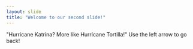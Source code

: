 ```yaml
---
layout: slide
title: "Welcome to our second slide!"
---
```

"Hurricane Katrina? More like Hurricane Tortilla!"
Use the left arrow to go back!
